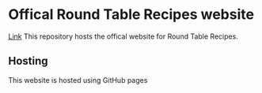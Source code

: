 # Offical Round Table Recipes website 
[Link](https://benknight135.github.io/roundtablerecipes/)
This repository hosts the offical website for Round Table Recipes. 

## Hosting
This website is hosted using GitHub pages